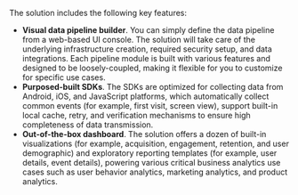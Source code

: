 The solution includes the following key features:

- **Visual data pipeline builder**. You can simply define the data pipeline from a web-based UI console. The solution will take care of the underlying infrastructure creation, required security setup, and data integrations. Each pipeline module is built with various features and designed to be loosely-coupled, making it flexible for you to customize for specific use cases. 
- **Purposed-built SDKs**. The SDKs are optimized for collecting data from Android, iOS, and JavaScript platforms, which automatically collect common events (for example, first visit, screen view), support built-in local cache, retry, and verification mechanisms to ensure high completeness of data transmission.
- **Out-of-the-box dashboard**. The solution offers a dozen of built-in visualizations (for example, acquisition, engagement, retention, and user demographic) and exploratory reporting templates (for example, user details, event details), powering various critical business analytics use cases such as user behavior analytics, marketing analytics, and product analytics.

